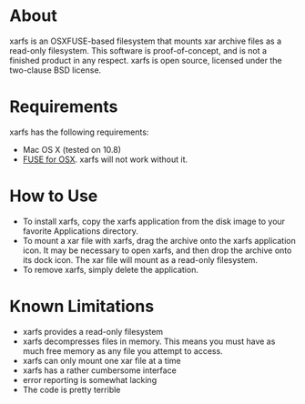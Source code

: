 About
=====
xarfs is an OSXFUSE-based filesystem that mounts xar archive files as a read-only filesystem. This software is proof-of-concept, and is not a finished product in any respect. xarfs is open source, licensed under the two-clause BSD license.


Requirements
============
xarfs has the following requirements:

* Mac OS X (tested on 10.8)
* [FUSE for OSX](http://osxfuse.github.io). xarfs will not work without it.


How to Use
==========
* To install xarfs, copy the xarfs application from the disk image to your favorite Applications directory.
* To mount a xar file with xarfs, drag the archive onto the xarfs application icon. It may be necessary to open xarfs, and then drop the archive onto its dock icon. The xar file will mount as a read-only filesystem.
* To remove xarfs, simply delete the application.


Known Limitations
=================
* xarfs provides a read-only filesystem
* xarfs decompresses files in memory. This means you must have as much free memory as any file you attempt to access.
* xarfs can only mount one xar file at a time
* xarfs has a rather cumbersome interface
* error reporting is somewhat lacking
* The code is pretty terrible
